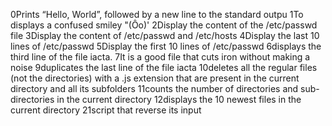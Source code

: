 0Prints “Hello, World”, followed by a new line to the standard outpu
1To displays a confused smiley "(Ôo)'
2Display the content of the /etc/passwd file
3Display the content of /etc/passwd and /etc/hosts
4Display the last 10 lines of /etc/passwd
5Display the first 10 lines of /etc/passwd
6displays the third line of the file iacta.
7It is a good file that cuts iron without making a noise
9duplicates the last line of the file iacta
10deletes all the regular files (not the directories) with a .js extension that are present in the current directory and all its subfolders
11counts the number of directories and sub-directories in the current directory
12displays the 10 newest files in the current directory
21script that reverse its input

